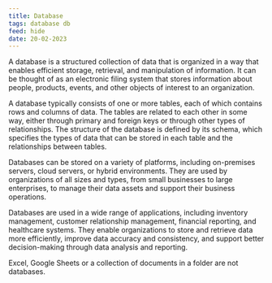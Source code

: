 ```yaml
---
title: Database
tags: database db
feed: hide
date: 20-02-2023
---
```

A database is a structured collection of data that is organized in a way that enables efficient storage, retrieval, and manipulation of information. It can be thought of as an electronic filing system that stores information about people, products, events, and other objects of interest to an organization.

A database typically consists of one or more tables, each of which contains rows and columns of data. The tables are related to each other in some way, either through primary and foreign keys or through other types of relationships. The structure of the database is defined by its schema, which specifies the types of data that can be stored in each table and the relationships between tables.

Databases can be stored on a variety of platforms, including on-premises servers, cloud servers, or hybrid environments. They are used by organizations of all sizes and types, from small businesses to large enterprises, to manage their data assets and support their business operations.

Databases are used in a wide range of applications, including inventory management, customer relationship management, financial reporting, and healthcare systems. They enable organizations to store and retrieve data more efficiently, improve data accuracy and consistency, and support better decision-making through data analysis and reporting.

Excel, Google Sheets or a collection of documents in a folder are not databases.